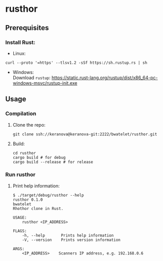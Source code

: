 # rusthor


## Prerequisites

### Install Rust:  
- Linux:  
```
curl --proto '=https' --tlsv1.2 -sSf https://sh.rustup.rs | sh
```
- Windows:  
Download `rustup`: https://static.rust-lang.org/rustup/dist/x86_64-pc-windows-msvc/rustup-init.exe

## Usage

### Compilation

1. Clone the repo:

    ```
    git clone ssh://keranova@keranova-git:2222/bwatelet/rusthor.git
    ```
   
2. Build:

    ```
    cd rusthor
    cargo build # for debug
    cargo build --release # for release
    ```

### Run rusthor

1. Print help information:
    ```
    $ ./target/debug/rusthor --help
    rusthor 0.1.0
    bwatelet
    Rhothor clone in Rust.
    
    USAGE:
        rusthor <IP_ADDRESS>
    
    FLAGS:
        -h, --help       Prints help information
        -V, --version    Prints version information
    
    ARGS:
        <IP_ADDRESS>    Scanners IP address, e.g. 192.168.0.6
    ```
